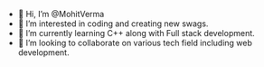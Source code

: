 - 👋 Hi, I’m @MohitVerma 
- 👀 I’m interested in coding and creating new swags.
- 🌱 I’m currently learning C++ along with Full stack development.
- 💞️ I’m looking to collaborate on various tech field including web development. 

      

<!---
Mohit123421/Mohit123421 is a ✨ special ✨ repository because its `README.md` (this file) appears on your GitHub profile.
You can click the Preview link to take a look at your changes.
--->
